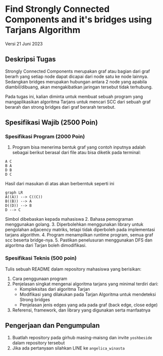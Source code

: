 # Find Strongly Connected Components and it's bridges using Tarjans Algorithm

Versi 21 Juni 2023

## Deskripsi Tugas

Strongly Connected Components merupakan graf atau bagian dari graf berarh yang setiap node dapat dicapai dari node satu ke node lainnya. Sedangkan bridges merupakan hubungan antara 2 node yang apabila diambil/dibuang, akan mengakibatkan jaringan tersebut tidak terhubung.

Pada tugas ini, kalian diminta untuk membuat sebuah program yang mangaplikasikan algoritma Tarjans untuk mencari SCC dari sebuah graf berarah dan strong bridges dari graf berarah tersebut.

## Spesifikasi Wajib (2500 Poin)

### Spesifikasi Program (2000 Poin)

1. Program bisa menerima bentuk graf yang contoh inputnya adalah sebagai berikut berasal dari file atau bisa diketik pada terminal:

```
A C
B A
D B
D C
```

Hasil dari masukan di atas akan berberntuk seperti ini

```mermaid
graph LR
A((A)) --> C((C))
B((B)) --> A
D((D)) --> B
D --> C
```

Simbol dibebaskan kepada mahasiswa 2. Bahasa pemograman menggunakan golang. 3. Diperbolehkan menggunakan library untuk pengolahan adjacency matriks, tetapi tidak diperboleh pada implementasi tarjans algorithm. 4. Program menampilkan runtime program, semua graf scc beserta bridge-nya. 5. Pastikan penelusuran menggunakan DFS dan algoritma dari Tarjan boleh dimodifikasi.

### Spesifikasi Teknis (500 poin)

Tulis sebuah README dalam repository mahasiswa yang berisikan:

1. Cara penggunaan program
2. Penjelasan singkat mengenai algoritma tarjans yang minimal terdiri dari:
   - Kompleksitas dari algoritma Tarjan
   - Modifikasi yang dilakukan pada Tarjan Algoritma untuk mendeteksi Strong bridges
   - Penjelasan jenis edges yang ada pada graf (back edge, close edge)
3. Referensi, framework, dan library yang digunakan serta manfaatnya

## Pengerjaan dan Pengumpulan

1. Buatlah repository pada girhub masing-maisng dan invite `yoshbeside` dalam repository tersebut
2. Jika ada pertanyaan silahkan LINE ke `angelica_winasta`
